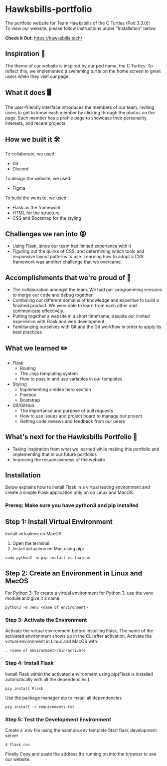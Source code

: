 # Hawksbills-portfolio
The portfolio website for Team Hawksbills of the C Turtles (Pod 3.3.0)!<br />
To view our website, please follow instructions under "Installation" below.

**Check it Out:** https://hawksbills.tech/

## Inspiration 🐢
The theme of our website is inspired by our pod name, the C Turtles. To reflect this, we implemented a swimming turtle on the home screen to greet users when they visit our page.

## What it does 🖥
The user-friendly interface introduces the members of our team, inviting users to get to know each member by clicking through the photos on the page. Each member has a profile page to showcase their personality,  interests, and recent projects.

## How we built it 🛠
To collaborate, we used:
 - Git
 - Discord

To design the website, we used:
 - Figma

To build the website, we used:
 - Flask as the framework
 - HTML for the structure
 - CSS and Bootstrap for the styling

## Challenges we ran into 😡
 - Using Flask, since our team had limited experience with it
 - Figuring out the quirks of CSS, and determining which tools and responsive layout patterns to use. Learning how to adopt a CSS framework was another challenge that we overcame.

## Accomplishments that we're proud of 🌟
 - The collaboration amongst the team. We had pair programming sessions to merge our code and debug together.
- Combining our different domains of knowledge and expertise to build a finished product. We were able to learn from each other and communicate effectively.
- Putting together a website in a short timeframe, despite our limited experience with Flask and web development
-  Familiarizing ourselves with Git and the Git workflow in order to apply its best practices

## What we learned ✏️
 - Flask
   - Routing
   - The Jinja templating system
   - How to pass in and use variables in our templates
 - Styling
    - Implementing a video hero section
    - Flexbox
    - Bootstrap
 - Git/GitHub
    - The importance and purpose of pull requests
    - How to use issues and project board to manage our project
    - Getting code reviews and feedback from our peers

## What's next for the Hawksbills Portfolio 🚀
 - Taking inspiration from what we learned while making this portfolio and implementing that in our future portfolios
 - Improving the responsiveness of the website


## Installation
Below explains how to install Flask in a virtual testing environment and create a simple Flask application only on on Linux and MacOS.
### Prereq: **Make sure you have python3 and pip installed**

## Step 1: Install Virtual Environment
Install virtualenv on MacOS
1. Open the terminal.
2. Install virtualenv on Mac using pip:

 ```
 sudo python2 -m pip install virtualenv
 ```
 
## Step 2: Create an Environment in Linux and MacOS
For Python 3: To create a virtual environment for Python 3, use the venv module and give it a name:

```
python3 -m venv <name of environment>
```

### Step 3: Activate the Environment
Activate the virtual environment before installing Flask. The name of the activated environment shows up in the CLI after activation.
Activate the virtual environment in Linux and MacOS with:
```
. <name of environment>/bin/activate
```
### Step 4: Install Flask
Install Flask within the activated environment using pip(Flask is installed automatically with all the dependencies.):
```
pip install Flask
```
Use the package manager pip to install all dependencies
```
pip install -r requirements.txt
```
### Step 5: Test the Development Environment
Create a .env file using the example.env template
Start flask development server
```$ export FLASK_ENV=development
$ flask run
```
Finally Copy and paste the address it’s running on into the browser to see our website.
